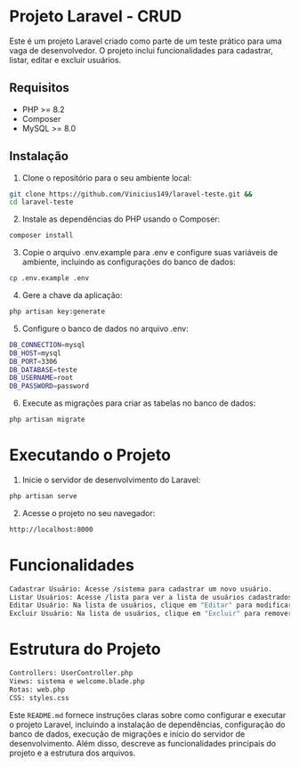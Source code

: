 # Projeto Laravel - CRUD

Este é um projeto Laravel criado como parte de um teste prático para uma vaga de desenvolvedor. O projeto inclui funcionalidades para cadastrar, listar, editar e excluir usuários.

## Requisitos

- PHP >= 8.2
- Composer
- MySQL >= 8.0

## Instalação

1. Clone o repositório para o seu ambiente local:

```sh
git clone https://github.com/Vinicius149/laravel-teste.git &&
cd laravel-teste
```

2. Instale as dependências do PHP usando o Composer:

```sh
composer install
```

3. Copie o arquivo .env.example para .env e configure suas variáveis de ambiente, incluindo as configurações do banco de dados:

```sh
cp .env.example .env
```

4. Gere a chave da aplicação:

```sh
php artisan key:generate
```
5. Configure o banco de dados no arquivo .env:
```sh
DB_CONNECTION=mysql
DB_HOST=mysql
DB_PORT=3306
DB_DATABASE=teste
DB_USERNAME=root
DB_PASSWORD=password
```

6. Execute as migrações para criar as tabelas no banco de dados:
```sh
php artisan migrate
```
# Executando o Projeto

1. Inicie o servidor de desenvolvimento do Laravel:

```sh
php artisan serve
```

2. Acesse o projeto no seu navegador:

```sh
http://localhost:8000
```

# Funcionalidades

```sh
Cadastrar Usuário: Acesse /sistema para cadastrar um novo usuário.
Listar Usuários: Acesse /lista para ver a lista de usuários cadastrados.
Editar Usuário: Na lista de usuários, clique em "Editar" para modificar os dados de um usuário.
Excluir Usuário: Na lista de usuários, clique em "Excluir" para remover um usuário.
```
# Estrutura do Projeto
```sh
Controllers: UserController.php
Views: sistema e welcome.blade.php
Rotas: web.php
CSS: styles.css
```


Este `README.md` fornece instruções claras sobre como configurar e executar o projeto Laravel, incluindo a instalação de dependências, configuração do banco de dados, execução de migrações e início do servidor de desenvolvimento. Além disso, descreve as funcionalidades principais do projeto e a estrutura dos arquivos.

